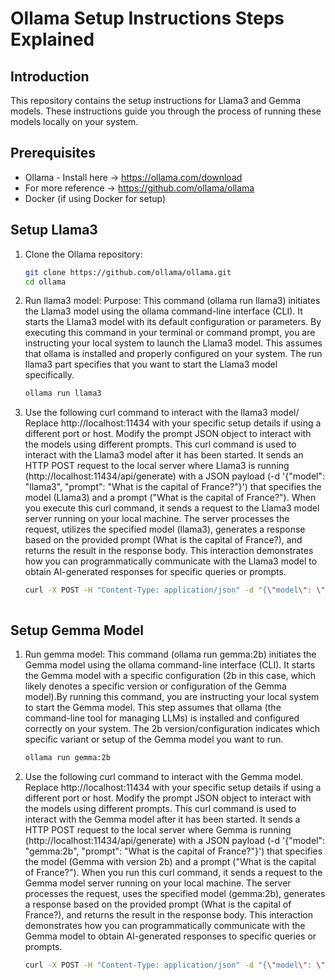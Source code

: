 
# Ollama Setup Instructions Steps Explained

## Introduction
This repository contains the setup instructions for Llama3 and Gemma models. These instructions guide you through the process of running these models locally on your system.

## Prerequisites
- Ollama - Install here -> https://ollama.com/download
- For more reference -> https://github.com/ollama/ollama 
- Docker (if using Docker for setup)

## Setup Llama3
1. Clone the Ollama repository:
   ```bash
   git clone https://github.com/ollama/ollama.git
   cd ollama
   
2. Run llama3 model: Purpose: This command (ollama run llama3) initiates the Llama3 model using the ollama command-line interface (CLI). It starts the Llama3 model with its default configuration or parameters. By executing this command in your terminal or command prompt, you are instructing your local system to launch the Llama3 model. This assumes that ollama is installed and properly configured on your system. The run llama3 part specifies that you want to start the Llama3 model specifically.
   ```bash
   ollama run llama3

3. Use the following curl command to interact with the llama3 model/ Replace http://localhost:11434 with your specific setup details if using a different port or host.
Modify the prompt JSON object to interact with the models using different prompts. This curl command is used to interact with the Llama3 model after it has been started. It sends an HTTP POST request to the local server where Llama3 is running (http://localhost:11434/api/generate) with a JSON payload (-d '{"model": "llama3", "prompt": "What is the capital of France?"}') that specifies the model (Llama3) and a prompt ("What is the capital of France?"). When you execute this curl command, it sends a request to the Llama3 model server running on your local machine. The server processes the request, utilizes the specified model (llama3), generates a response based on the provided prompt (What is the capital of France?), and returns the result in the response body. This interaction demonstrates how you can programmatically communicate with the Llama3 model to obtain AI-generated responses for specific queries or prompts.
   ```bash
   curl -X POST -H "Content-Type: application/json" -d "{\"model\": \"llama3\", \"prompt\": \"What is the capital of France?\"}" http://localhost:11434/api/generate



## Setup Gemma Model
1. Run gemma model: This command (ollama run gemma:2b) initiates the Gemma model using the ollama command-line interface (CLI). It starts the Gemma model with a                         specific configuration (2b in this case, which likely denotes a specific version or configuration of the Gemma model).By running this command, you are                        instructing your local system to start the Gemma model. This step assumes that ollama (the command-line tool for managing LLMs) is installed and                              configured correctly on your system. The 2b version/configuration indicates which specific variant or setup of the Gemma model you want to run.
   ```bash
   ollama run gemma:2b

2. Use the following curl command to interact with the Gemma model. Replace http://localhost:11434 with your specific setup details if using a different port or host.
Modify the prompt JSON object to interact with the models using different prompts. This curl command is used to interact with the Gemma model after it has been started. It sends a HTTP POST request to the local server where Gemma is running (http://localhost:11434/api/generate) with a JSON payload (-d '{"model": "gemma:2b", "prompt": "What is the capital of France?"}') that specifies the model (Gemma with version 2b) and a prompt ("What is the capital of France?"). When you run this curl command, it sends a request to the Gemma model server running on your local machine. The server processes the request, uses the specified model (gemma:2b), generates a response based on the provided prompt (What is the capital of France?), and returns the result in the response body. This interaction demonstrates how you can programmatically communicate with the Gemma model to obtain AI-generated responses to specific queries or prompts.
   ```bash
   curl -X POST -H "Content-Type: application/json" -d "{\"model\": \"gemma:2b\", \"prompt\": \"What is the capital of France?\"}" http://localhost:11434/api/generate



